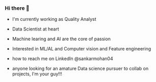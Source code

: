 ### Hi there 👋

- I'm currently working as Quality Analyst
- Data Scientist at heart 
- Machine learing and AI are the core of passion 
- Interested in ML/AL and Computer vision and Feature engineering
- how to reach me on LinkedIn @sankarmohan04

- anyone looking for an amature Data science pursuer to collab on projects, I'm your guy!!!
